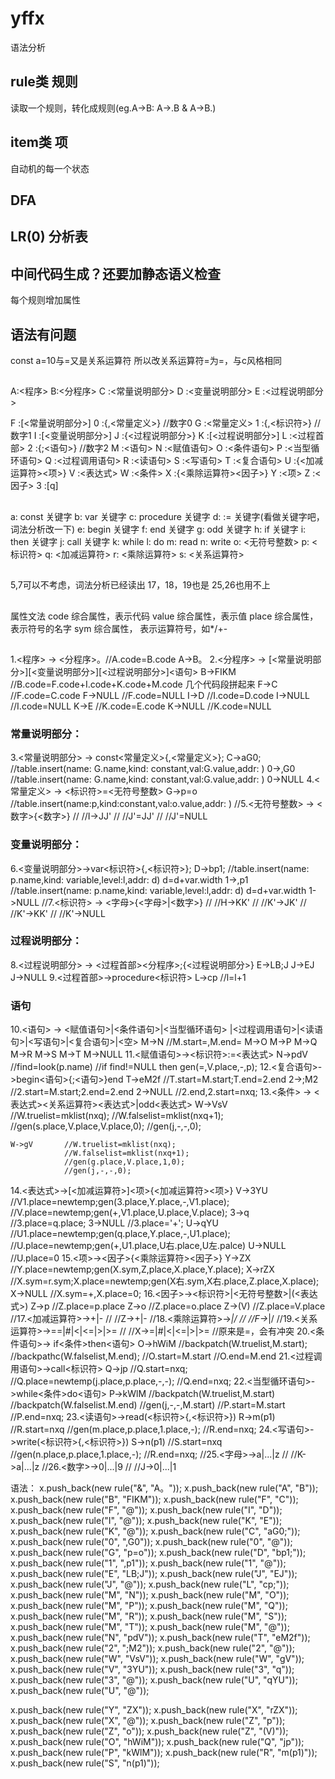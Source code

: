 # yffx
语法分析


## rule类 规则
读取一个规则，转化成规则(eg.A->B: A->.B & A->B.)

## item类 项
自动机的每一个状态

## DFA

## LR(0) 分析表

## 中间代码生成？还要加静态语义检查

每个规则增加属性
## 语法有问题
const a=10与=又是关系运算符
所以改关系运算符=为=，与c风格相同

##
A:<程序>
B:<分程序>
C :<常量说明部分>
D :<变量说明部分>
E :<过程说明部分>

F :[<常量说明部分>]
0 :{,<常量定义>}		//数字0
G :<常量定义>
1 :{,<标识符>}		//数字1
I :[<变量说明部分>]
J :{<过程说明部分>}
K :[<过程说明部分>]
L :<过程首部>
2 :{;<语句>}		//数字2
M :<语句>
N :<赋值语句>
O :<条件语句>
P :<当型循环语句>
Q :<过程调用语句>
R :<读语句>
S :<写语句>
T :<复合语句>
U :{<加减运算符><项>}
V :<表达式>
W :<条件>
X :{<乘除运算符><因子>}
Y :<项>
Z :<因子>
3 :[q] 

##
a: const 关键字
b: var   关键字
c: procedure 关键字
d: :=	关键字(看做关键字吧，词法分析改一下)
e: begin 关键字
f: end 关键字
g: odd 关键字
h: if 关键字
i: then 关键字
j: call 关键字
k: while
l: do
m: read
n: write
o: <无符号整数>
p: <标识符>
q: <加减运算符>
r: <乘除运算符>
s: <关系运算符>

##
5,7可以不考虑，词法分析已经读出
17，18，19也是
25,26也用不上
##
属性文法
code 综合属性，表示代码
value 综合属性，表示值
place 综合属性， 表示符号的名字
sym  综合属性， 表示运算符号，如*/+-
##
1.<程序> -> <分程序>。//A.code=B.code
	A->B。
2.<分程序> -> [<常量说明部分>][<变量说明部分>][<过程说明部分>]<语句>
	B->FIKM		//B.code=F.code+I.code+K.code+M.code 几个代码段拼起来
	F->C		//F.code=C.code
	F->NULL		//F.code=NULL
	I->D		//I.code=D.code
	I->NULL		//I.code=NULL
	K->E		//K.code=E.code
	K->NULL		//K.code=NULL
### 常量说明部分：
3.<常量说明部分> -> const<常量定义>{,<常量定义>};
	C->aG0;		//table.insert(name: G.name,kind: constant,val:G.value,addr: )
	0->,G0		//table.insert(name: G.name,kind: constant,val:G.value,addr: )
	0->NULL
4.<常量定义> -> <标识符>=<无符号整数>
	G->p=o		//table.insert(name:p,kind:constant,val:o.value,addr: )
//5.<无符号整数> -> <数字>{<数字>}
//	//I->JJ'
//	//J'=JJ'
//	//J'=NULL
### 变量说明部分：
6.<变量说明部分>->var<标识符>{,<标识符>};
	D->bp1;		//table.insert(name: p.name,kind: variable,level:l,addr: d)
					d=d+var.width
	1->,p1		//table.insert(name: p.name,kind: variable,level:l,addr: d)
					d=d+var.width
	1->NULL
//7.<标识符> -> <字母>{<字母>|<数字>}
//	//H->KK'
//	//K'->JK'
//	//K'->KK'
//	//K'->NULL
### 过程说明部分：
8.<过程说明部分> -> <过程首部><分程序>;{<过程说明部分>}
	E->LB;J
	J->EJ
	J->NULL
9.<过程首部>->procedure<标识符>
	L->cp		//l=l+1
### 语句
10.<语句> -> <赋值语句>|<条件语句>|<当型循环语句>
	|<过程调用语句>|<读语句>|<写语句>|<复合语句>|<空>
	M->N		//M.start=,M.end=
	M->O
	M->P
	M->Q
	M->R
	M->S
	M->T
	M->NULL
11.<赋值语句>-><标识符>:=<表达式>
	N->pdV		//find=look(p.name)
				//if find!=NULL then gen(=,V.place,-,p);
12.<复合语句>->begin<语句>{;<语句>}end
	T->eM2f		//T.start=M.start;T.end=2.end
	2->;M2		//2.start=M.start;2.end=2.end
	2->NULL		//2.end,2.start=nxq;
13.<条件> -> <表达式><关系运算符><表达式>|odd<表达式>
	W->VsV		//W.truelist=mklist(nxq);
				//W.falselist=mklist(nxq+1);
				//gen(s.place,V.place,V.place,0);
				//gen(j,-,-,0);

	W->gV		//W.truelist=mklist(nxq);
				//W.falselist=mklist(nxq+1);
				//gen(g.place,V.place,1,0);
				//gen(j,-,-,0);
14.<表达式>->[<加减运算符>]<项>{<加减运算符><项>}
	V->3YU		//V1.place=newtemp;gen(3.place,Y.place,-,V1.place);
				//V.place=newtemp;gen(+,V1.place,U.place,V.place);
	3->q		//3.place=q.place;
	3->NULL		//3.place='+';
	U->qYU		//U1.place=newtemp;gen(q.place,Y.place,-,U1.place);
				//U.place=newtemp;gen(+,U1.place,U右.place,U左.palce)
	U->NULL		//U.place=0
15.<项>-><因子>{<乘除运算符><因子>}
	Y->ZX		//Y.place=newtemp;gen(X.sym,Z,place,X.place,Y.place);
	X->rZX		//X.sym=r.sym;X.place=newtemp;gen(X右.sym,X右.place,Z.place,X.place);
	X->NULL		//X.sym=+,X.place=0;
16.<因子>-><标识符>|<无符号整数>|(<表达式>)
	Z->p		//Z.place=p.place
	Z->o		//Z.place=o.place
	Z->(V)		//Z.place=V.place
//17.<加减运算符>->+|-
//	//Z->+|-
//18.<乘除运算符>->*|/
//	//F->*|/
//19.<关系运算符>->==|#|<|<=|>|>=
//	//X->=|#|<|<=|>|>=                        //原来是=，会有冲突
20.<条件语句>-> if<条件>then<语句>
	O->hWiM		//backpatch(W.truelist,M.start);
				//backpathc(W.falselist,M.end);
				//O.start=M.start
				//O.end=M.end
21.<过程调用语句>->call<标识符>
	Q->jp		//Q.start=nxq;
				//Q.place=newtemp(j.place,p.place,-,-);
				//Q.end=nxq;
22.<当型循环语句>->while<条件>do<语句>
	P->kWlM		//backpatch(W.truelist,M.start)
				//backpatch(W.falselist.M.end)
				//gen(j,-,-,M.start)
				//P.start=M.start
				//P.end=nxq;
23.<读语句>->read(<标识符>{,<标识符>})
	R->m(p1)	//R.start=nxq
				//gen(m.place,p.place,1.place,-);
				//R.end=nxq;
24.<写语句>->write(<标识符>{,<标识符>})
	S->n(p1)	//S.start=nxq
				//gen(n.place,p.place,1.place,-);
				//R.end=nxq;
//25.<字母>->a|...|z
//	//K->a|...|z
//26.<数字>->0|...|9
//	//J->0|...|1

语法：
x.push_back(new rule("&", "A。"));
x.push_back(new rule("A", "B"));
x.push_back(new rule("B", "FIKM"));
x.push_back(new rule("F", "C"));
x.push_back(new rule("F", "@"));
x.push_back(new rule("I", "D"));
x.push_back(new rule("I", "@"));
x.push_back(new rule("K", "E"));
x.push_back(new rule("K", "@"));
x.push_back(new rule("C", "aG0;"));
x.push_back(new rule("0", ",G0"));
x.push_back(new rule("0", "@"));
x.push_back(new rule("G", "p=o"));
x.push_back(new rule("D", "bp1;"));
x.push_back(new rule("1", ",p1"));
x.push_back(new rule("1", "@"));
x.push_back(new rule("E", "LB;J"));
x.push_back(new rule("J", "EJ"));
x.push_back(new rule("J", "@"));
x.push_back(new rule("L", "cp;"));
x.push_back(new rule("M", "N"));
x.push_back(new rule("M", "O"));
x.push_back(new rule("M", "P"));
x.push_back(new rule("M", "Q"));
x.push_back(new rule("M", "R"));
x.push_back(new rule("M", "S"));
x.push_back(new rule("M", "T"));
x.push_back(new rule("M", "@"));
x.push_back(new rule("N", "pdV"));
x.push_back(new rule("T", "eM2f"));
x.push_back(new rule("2", ";M2"));
x.push_back(new rule("2", "@"));
x.push_back(new rule("W", "VsV"));
x.push_back(new rule("W", "gV"));
x.push_back(new rule("V", "3YU"));
x.push_back(new rule("3", "q"));
x.push_back(new rule("3", "@"));
x.push_back(new rule("U", "qYU"));
x.push_back(new rule("U", "@"));

x.push_back(new rule("Y", "ZX"));
x.push_back(new rule("X", "rZX"));
x.push_back(new rule("X", "@"));
x.push_back(new rule("Z", "p"));
x.push_back(new rule("Z", "o"));
x.push_back(new rule("Z", "(V)"));
x.push_back(new rule("O", "hWiM"));
x.push_back(new rule("Q", "jp"));
x.push_back(new rule("P", "kWlM"));
x.push_back(new rule("R", "m(p1)"));
x.push_back(new rule("S", "n(p1)"));